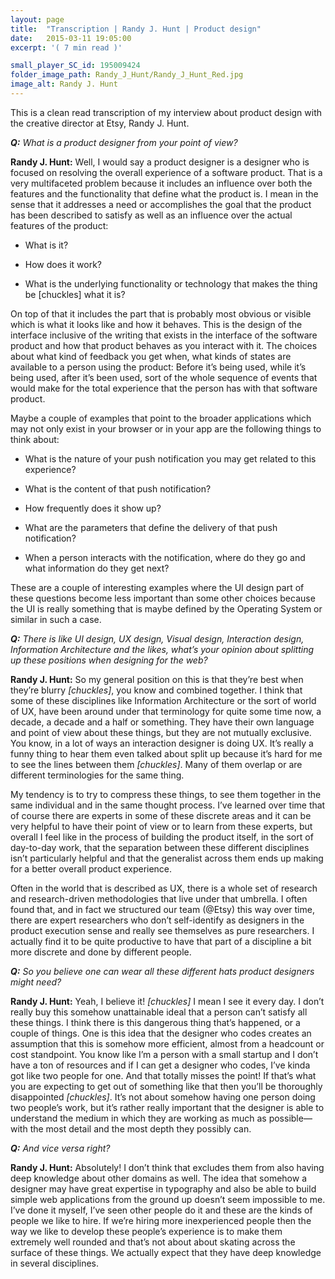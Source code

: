 ```yaml
---
layout: page
title:  "Transcription | Randy J. Hunt | Product design"
date:   2015-03-11 19:05:00
excerpt: '( 7 min read )'

small_player_SC_id: 195009424  
folder_image_path: Randy_J_Hunt/Randy_J_Hunt_Red.jpg
image_alt: Randy J. Hunt
---
```


This is a clean read transcription of my interview about product design with the creative director at Etsy, Randy J. Hunt.

***Q:** What is a product designer from your point of view?*

**Randy J. Hunt:** Well, I would say a product designer is a designer who is focused on resolving the overall experience of a software product. That is a very multifaceted problem because it includes an influence over both the features and the functionality that define what the product is. I mean in the sense that it addresses a need or accomplishes the goal that the product has been described to satisfy as well as an influence over the actual features of the product: 

* What is it? 

* How does it work? 

* What is the underlying functionality or technology that makes the thing be [chuckles] what it is?

On top of that it includes the part that is probably most obvious or visible which is what it looks like and how it behaves. This is the design of the interface inclusive of the writing that exists in the interface of the software product and how that product behaves as you interact with it. The choices about what kind of feedback you get when, what kinds of states are available to a person using the product: Before it’s being used, while it’s being used, after it’s been used, sort of the whole sequence of events that would make for the total experience that the person has with that software product.

Maybe a couple of examples that point to the broader applications which may not only exist in your browser or in your app are the following things to think about: 

* What is the nature of your push notification you may get related to this experience?

* What is the content of that push notification? 

* How frequently does it show up? 

* What are the parameters that define the delivery of that push notification? 

* When a person interacts with the notification, where do they go and what information do they get next? 

These are a couple of interesting examples where the UI design part of these questions become less important than some other choices because the UI is really something that is maybe defined by the Operating System or similar in such a case.

***Q:** There is like UI design, UX design, Visual design, Interaction design, Information Architecture and the likes, what’s your opinion about splitting up these positions when designing for the web?*

**Randy J. Hunt:** So my general position on this is that they’re best when they’re blurry *[chuckles]*, you know and combined together. I think that some of these disciplines like Information Architecture or the sort of world of UX, have been around under that terminology for quite some time now, a decade, a decade and a half or something. They have their own language and point of view about these things, but they are not mutually exclusive. You know, in a lot of ways an interaction designer is doing UX. It’s really a funny thing to hear them even talked about split up because it’s hard for me to see the lines between them *[chuckles]*. Many of them overlap or are different terminologies for the same thing.

My tendency is to try to compress these things, to see them together in the same individual and in the same thought process. I’ve learned over time that of course there are experts in some of these discrete areas and it can be very helpful to have their point of view or to learn from these experts, but overall I feel like in the process of building the product itself, in the sort of day-to-day work, that the separation between these different disciplines isn’t particularly helpful and that the generalist across them ends up making for a better overall product experience. 

Often in the world that is described as UX, there is a whole set of research and research-driven methodologies that live under that umbrella. I often found that, and in fact we structured our team (@Etsy) this way over time, there are expert researchers who don’t self-identify as designers in the product execution sense and really see themselves as pure researchers. I actually find it to be quite productive to have that part of a discipline a bit more discrete and done by different people. 

***Q:** So you believe one can wear all these different hats product designers might need?*

**Randy J. Hunt:** Yeah, I believe it! *[chuckles]* I mean I see it every day. I don’t really buy this somehow unattainable ideal that a person can’t satisfy all these things. I think there is this dangerous thing that’s happened, or a couple of things. One is this idea that the designer who codes creates an assumption that this is somehow more efficient, almost from a headcount or cost standpoint. You know like I’m a person with a small startup and I don’t have a ton of resources and if I can get a designer who codes, I’ve kinda got like two people for one. And that totally misses the point! If that’s what you are expecting to get out of something like that then you’ll be thoroughly disappointed *[chuckles]*. It’s not about somehow having one person doing two people’s work, but it’s rather really important that the designer is able to understand the medium in which they are working as much as possible—with the most detail and the most depth they possibly can.

***Q:** And vice versa right?*

**Randy J. Hunt:** Absolutely! I don’t think that excludes them from also having deep knowledge about other domains as well. The idea that somehow a designer may have great expertise in typography and also be able to build simple web applications from the ground up doesn’t seem impossible to me. I’ve done it myself, I’ve seen other people do it and these are the kinds of people we like to hire. If we’re hiring more inexperienced people then the way we like to develop these people’s experience is to make them extremely well rounded and that’s not about about skating across the surface of these things. We actually expect that they have deep knowledge in several disciplines. 
